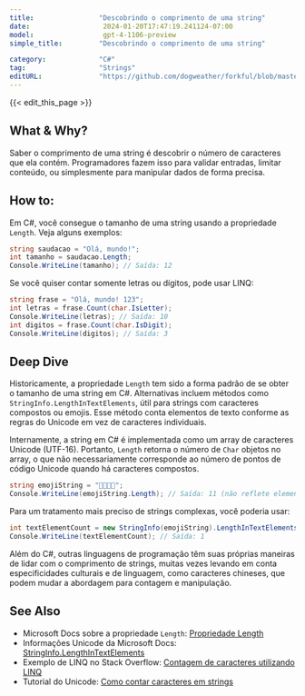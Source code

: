 ```yaml
---
title:                "Descobrindo o comprimento de uma string"
date:                  2024-01-20T17:47:19.241124-07:00
model:                 gpt-4-1106-preview
simple_title:         "Descobrindo o comprimento de uma string"

category:             "C#"
tag:                  "Strings"
editURL:              "https://github.com/dogweather/forkful/blob/master/content/pt/c-sharp/finding-the-length-of-a-string.md"
---
```


{{< edit_this_page >}}

## What & Why?
Saber o comprimento de uma string é descobrir o número de caracteres que ela contém. Programadores fazem isso para validar entradas, limitar conteúdo, ou simplesmente para manipular dados de forma precisa.

## How to:
Em C#, você consegue o tamanho de uma string usando a propriedade `Length`. Veja alguns exemplos:

```C#
string saudacao = "Olá, mundo!";
int tamanho = saudacao.Length;
Console.WriteLine(tamanho); // Saída: 12
```

Se você quiser contar somente letras ou dígitos, pode usar LINQ:

```C#
string frase = "Olá, mundo! 123";
int letras = frase.Count(char.IsLetter);
Console.WriteLine(letras); // Saída: 10
int digitos = frase.Count(char.IsDigit);
Console.WriteLine(digitos); // Saída: 3
```

## Deep Dive
Historicamente, a propriedade `Length` tem sido a forma padrão de se obter o tamanho de uma string em C#. Alternativas incluem métodos como `StringInfo.LengthInTextElements`, útil para strings com caracteres compostos ou emojis. Esse método conta elementos de texto conforme as regras do Unicode em vez de caracteres individuais. 

Internamente, a string em C# é implementada como um array de caracteres Unicode (UTF-16). Portanto, `Length` retorna o número de `Char` objetos no array, o que não necessariamente corresponde ao número de pontos de código Unicode quando há caracteres compostos.

```C#
string emojiString = "👩‍👩‍👧‍👦";
Console.WriteLine(emojiString.Length); // Saída: 11 (não reflete elementos de texto real)
```

Para um tratamento mais preciso de strings complexas, você poderia usar:

```C#
int textElementCount = new StringInfo(emojiString).LengthInTextElements;
Console.WriteLine(textElementCount); // Saída: 1
```

Além do C#, outras linguagens de programação têm suas próprias maneiras de lidar com o comprimento de strings, muitas vezes levando em conta especificidades culturais e de linguagem, como caracteres chineses, que podem mudar a abordagem para contagem e manipulação.

## See Also
- Microsoft Docs sobre a propriedade `Length`: [Propriedade Length](https://docs.microsoft.com/en-us/dotnet/api/system.string.length?view=net-7.0)
- Informações Unicode da Microsoft Docs: [StringInfo.LengthInTextElements](https://docs.microsoft.com/en-us/dotnet/api/system.globalization.stringinfo.lengthintextelements?view=net-7.0)
- Exemplo de LINQ no Stack Overflow: [Contagem de caracteres utilizando LINQ](https://stackoverflow.com/questions/5489987/linq-to-count-characters-in-a-string)
- Tutorial do Unicode: [Como contar caracteres em strings](https://unicode.org/reports/tr29/#Grapheme_Cluster_Boundaries)
